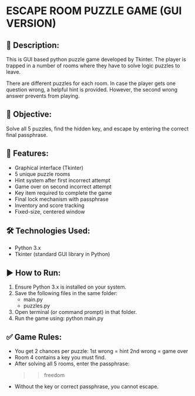 ESCAPE ROOM PUZZLE GAME (GUI VERSION)
===============================================

📌 Description:
--------------
This is GUI based python puzzle game developed by Tkinter. The player is trapped
in a number of rooms where they have to solve logic puzzles to leave.

There are different puzzles for each room. In case the player gets one question wrong,
a helpful hint is provided. However, the second wrong answer prevents from playing.

🎯 Objective:
-------------
Solve all 5 puzzles, find the hidden key, and escape by entering the correct
final passphrase.

🧠 Features:
------------
- Graphical interface (Tkinter)
- 5 unique puzzle rooms
- Hint system after first incorrect attempt
- Game over on second incorrect attempt
- Key item required to complete the game
- Final lock mechanism with passphrase
- Inventory and score tracking
- Fixed-size, centered window

🛠 Technologies Used:
---------------------
- Python 3.x
- Tkinter (standard GUI library in Python)

▶️ How to Run:
--------------
1. Ensure Python 3.x is installed on your system.
2. Save the following files in the same folder:
   - main.py
   - puzzles.py
3. Open terminal (or command prompt) in that folder.
4. Run the game using:
   python main.py

✅ Game Rules:
--------------
- You get 2 chances per puzzle:
   1st wrong = hint
   2nd wrong = game over
- Room 4 contains a key you must find.
- After solving all 5 rooms, enter the passphrase:
   >> freedom
- Without the key or correct passphrase, you cannot escape.


